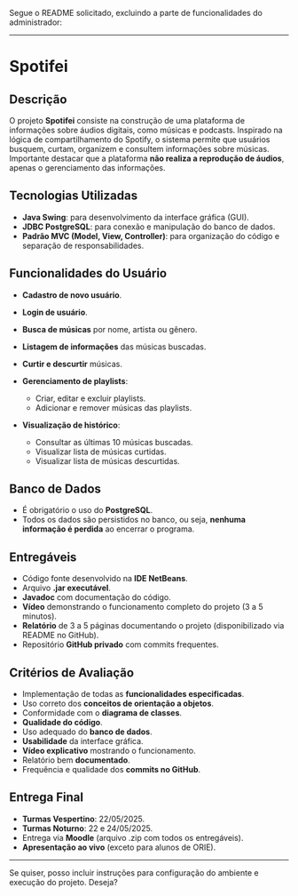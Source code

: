 Segue o README solicitado, excluindo a parte de funcionalidades do administrador:

---

# Spotifei

## Descrição

O projeto **Spotifei** consiste na construção de uma plataforma de informações sobre áudios digitais, como músicas e podcasts. Inspirado na lógica de compartilhamento do Spotify, o sistema permite que usuários busquem, curtam, organizem e consultem informações sobre músicas. Importante destacar que a plataforma **não realiza a reprodução de áudios**, apenas o gerenciamento das informações.

## Tecnologias Utilizadas

* **Java Swing**: para desenvolvimento da interface gráfica (GUI).
* **JDBC PostgreSQL**: para conexão e manipulação do banco de dados.
* **Padrão MVC (Model, View, Controller)**: para organização do código e separação de responsabilidades.

## Funcionalidades do Usuário

* **Cadastro de novo usuário**.
* **Login de usuário**.
* **Busca de músicas** por nome, artista ou gênero.
* **Listagem de informações** das músicas buscadas.
* **Curtir e descurtir** músicas.
* **Gerenciamento de playlists**:

  * Criar, editar e excluir playlists.
  * Adicionar e remover músicas das playlists.
* **Visualização de histórico**:

  * Consultar as últimas 10 músicas buscadas.
  * Visualizar lista de músicas curtidas.
  * Visualizar lista de músicas descurtidas.

## Banco de Dados

* É obrigatório o uso do **PostgreSQL**.
* Todos os dados são persistidos no banco, ou seja, **nenhuma informação é perdida** ao encerrar o programa.

## Entregáveis

* Código fonte desenvolvido na **IDE NetBeans**.
* Arquivo **.jar executável**.
* **Javadoc** com documentação do código.
* **Vídeo** demonstrando o funcionamento completo do projeto (3 a 5 minutos).
* **Relatório** de 3 a 5 páginas documentando o projeto (disponibilizado via README no GitHub).
* Repositório **GitHub privado** com commits frequentes.

## Critérios de Avaliação

* Implementação de todas as **funcionalidades especificadas**.
* Uso correto dos **conceitos de orientação a objetos**.
* Conformidade com o **diagrama de classes**.
* **Qualidade do código**.
* Uso adequado do **banco de dados**.
* **Usabilidade** da interface gráfica.
* **Vídeo explicativo** mostrando o funcionamento.
* Relatório bem **documentado**.
* Frequência e qualidade dos **commits no GitHub**.

## Entrega Final

* **Turmas Vespertino**: 22/05/2025.
* **Turmas Noturno**: 22 e 24/05/2025.
* Entrega via **Moodle** (arquivo .zip com todos os entregáveis).
* **Apresentação ao vivo** (exceto para alunos de ORIE).

---

Se quiser, posso incluir instruções para configuração do ambiente e execução do projeto. Deseja?
